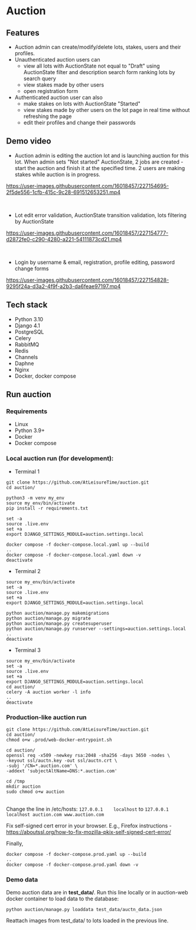 # Auction
## Features
* Auction admin can create/modify/delete lots, stakes, users and their profiles.
* Unauthenticated auction users can
  - view all lots with AuctionState not equal to "Draft" using AuctionState filter and description search form ranking lots by search query
  - view stakes made by other users
  - open registration form
* Authenticated auction user can also
  - make stakes on lots with AuctionState "Started"
  - view stakes made by other users on the lot page in real time without refreshing the page
  - edit their profiles and change their passwords

## Demo video
* Auction admin is editing the auction lot and is launching auction for this lot. When admin sets "Not started" AuctionState, 2 jobs are created - start the auction and finish it at the specified time. 2 users are making stakes while auction is in progress.

https://user-images.githubusercontent.com/16018457/227154695-2f5de556-1cfb-415c-9c28-691512653251.mp4

&nbsp;
&nbsp;
* Lot edit error validation, AuctionState transition validation, lots filtering by AuctionState

https://user-images.githubusercontent.com/16018457/227154777-d2872fe0-c290-4280-a221-54111873cd21.mp4


&nbsp;
&nbsp;
* Login by username & email, registration, profile editing, password change forms

https://user-images.githubusercontent.com/16018457/227154828-9295f24a-d3a2-4f9f-a2b3-da6feae97197.mp4

## Tech stack
* Python 3.10
* Django 4.1
* PostgreSQL
* Celery
* RabbitMQ
* Redis
* Channels
* Daphne
* Nginx
* Docker, docker compose

## Run auction

### Requirements
* Linux
* Python 3.9+
* Docker
* Docker compose

### Local auction run (for development):

* Terminal 1
```
git clone https://github.com/AtLeisureTime/auction.git
cd auction/

python3 -m venv my_env
source my_env/bin/activate
pip install -r requirements.txt

set -a
source .live.env
set +a
export DJANGO_SETTINGS_MODULE=auction.settings.local

docker compose -f docker-compose.local.yaml up --build
..
docker compose -f docker-compose.local.yaml down -v
deactivate
```
* Terminal 2
```
source my_env/bin/activate
set -a
source .live.env
set +a
export DJANGO_SETTINGS_MODULE=auction.settings.local

python auction/manage.py makemigrations
python auction/manage.py migrate
python auction/manage.py createsuperuser
python auction/manage.py runserver --settings=auction.settings.local
..
deactivate
```
* Terminal 3
```
source my_env/bin/activate
set -a
source .live.env
set +a
export DJANGO_SETTINGS_MODULE=auction.settings.local
cd auction/
celery -A auction worker -l info
..
deactivate
```

### Production-like auction run
```
git clone https://github.com/AtLeisureTime/auction.git
cd auction/
chmod o+w .prod/web-docker-entrypoint.sh

cd auction/
openssl req -x509 -newkey rsa:2048 -sha256 -days 3650 -nodes \
-keyout ssl/auctn.key -out ssl/auctn.crt \
-subj '/CN=*.auction.com' \
-addext 'subjectAltName=DNS:*.auction.com'

cd /tmp
mkdir auction
sudo chmod o+w auction
```

<br />Change the line in /etc/hosts:
```127.0.0.1	localhost```
to
```127.0.0.1	localhost auction.com www.auction.com```

Fix self-signed cert error in your browser. E.g., Firefox instructions - https://aboutssl.org/how-to-fix-mozilla-pkix-self-signed-cert-error/

Finally,
```
docker compose -f docker-compose.prod.yaml up --build
..
docker compose -f docker-compose.prod.yaml down -v
```

### Demo data
Demo auction data are in **test_data/**. Run this line locally or in auction-web docker container to load data to the database:
```
python auction/manage.py loaddata test_data/auctn_data.json
```
Reattach images from test_data/ to lots loaded in the previous line.
